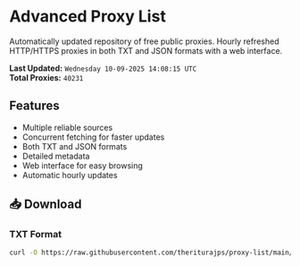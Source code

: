 # Advanced Proxy List

Automatically updated repository of free public proxies. Hourly refreshed HTTP/HTTPS proxies in both TXT and JSON formats with a web interface.

**Last Updated:** `Wednesday 10-09-2025 14:08:15 UTC`  
**Total Proxies:** `40231`

## Features
- Multiple reliable sources
- Concurrent fetching for faster updates
- Both TXT and JSON formats
- Detailed metadata
- Web interface for easy browsing
- Automatic hourly updates

## 📥 Download

### TXT Format
```bash
curl -O https://raw.githubusercontent.com/theriturajps/proxy-list/main/proxies.txt